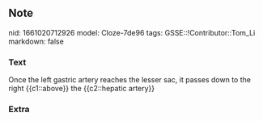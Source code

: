 ## Note
nid: 1661020712926
model: Cloze-7de96
tags: GSSE::!Contributor::Tom_Li
markdown: false

### Text
<div>
  Once the left gastric artery reaches the lesser sac, it passes
  down to the right {{c1::above}} the {{c2::hepatic artery}}
</div>

### Extra

